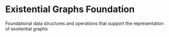 # Existential Graphs Foundation

Foundational data structures and operations that support the representation of existential graphs
